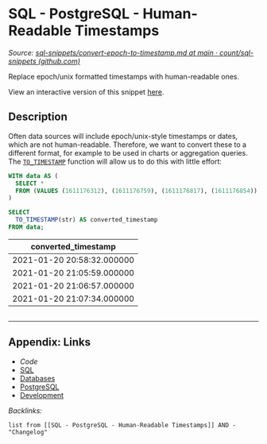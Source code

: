 # SQL - PostgreSQL - Human-Readable Timestamps

*Source: [sql-snippets/convert-epoch-to-timestamp.md at main · count/sql-snippets (github.com)](https://github.com/count/sql-snippets/blob/main/postgres/convert-epoch-to-timestamp.md)*

Replace epoch/unix formatted timestamps with human-readable ones.

View an interactive version of this snippet [here](https://count.co/n/UdQXtD16DGx?vm=e).

## Description

Often data sources will include epoch/unix-style timestamps or dates, which are not human-readable. 
Therefore, we want to convert these to a different format, for example to be used in charts or aggregation queries. 
The [`TO_TIMESTAMP`](https://www.postgresql.org/docs/13/functions-formatting.html) function will allow us to do this with little effort:

````sql
WITH data AS (
  SELECT *
  FROM (VALUES (1611176312), (1611176759), (1611176817), (1611176854)) AS data (str)
)

SELECT
  TO_TIMESTAMP(str) AS converted_timestamp
FROM data;
````

|converted_timestamp|
|-------------------|
|2021-01-20 20:58:32.000000|
|2021-01-20 21:05:59.000000|
|2021-01-20 21:06:57.000000|
|2021-01-20 21:07:34.000000|

````SQL

````

---

## Appendix: Links

* *Code*
* [SQL](SQL.md)
* [Databases](../../MOCs/Databases.md)
* [PostgreSQL](../../../3-Resources/Tools/Developer%20Tools/Data%20Stack/Databases/PostgreSQL.md)
* [Development](../../MOCs/Development.md)

*Backlinks:*

````dataview
list from [[SQL - PostgreSQL - Human-Readable Timestamps]] AND -"Changelog"
````
